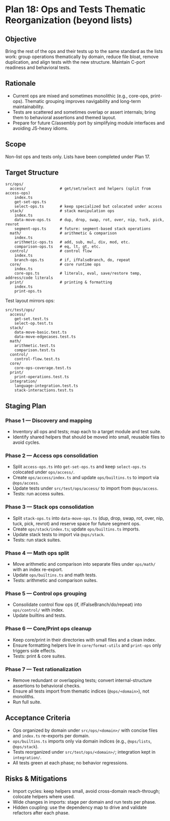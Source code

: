 # Plan 18: Ops and Tests Thematic Reorganization (beyond lists)

## Objective
Bring the rest of the ops and their tests up to the same standard as the lists work: group operations thematically by domain, reduce file bloat, remove duplication, and align tests with the new structure. Maintain C-port readiness and behavioral tests.

## Rationale
- Current ops are mixed and sometimes monolithic (e.g., core-ops, print-ops). Thematic grouping improves navigability and long-term maintainability.
- Tests are scattered and sometimes overlap or assert internals; bring them to behavioral assertions and themed layout.
- Prepare for future C/assembly port by simplifying module interfaces and avoiding JS-heavy idioms.

## Scope
Non-list ops and tests only. Lists have been completed under Plan 17.

## Target Structure
```
src/ops/
  access/               # get/set/select and helpers (split from access-ops)
    index.ts
    get-set-ops.ts
    select-ops.ts       # keep specialized but colocated under access
  stack/                # stack manipulation ops
    index.ts
    data-move-ops.ts    # dup, drop, swap, rot, over, nip, tuck, pick, revrot
    segment-ops.ts      # future: segment-based stack operations
  math/                 # arithmetic & comparison
    index.ts
    arithmetic-ops.ts   # add, sub, mul, div, mod, etc.
    comparison-ops.ts   # eq, lt, gt, etc.
  control/              # control flow
    index.ts
    branch-ops.ts       # if, ifFalseBranch, do, repeat
  core/                 # core runtime ops
    index.ts
    core-ops.ts         # literals, eval, save/restore temp, address/code literals
  print/                # printing & formatting
    index.ts
    print-ops.ts
```

Test layout mirrors ops:
```
src/test/ops/
  access/
    get-set.test.ts
    select-op.test.ts
  stack/
    data-move-basic.test.ts
    data-move-edgecases.test.ts
  math/
    arithmetic.test.ts
    comparison.test.ts
  control/
    control-flow.test.ts
  core/
    core-ops-coverage.test.ts
  print/
    print-operations.test.ts
  integration/
    language-integration.test.ts
    stack-interactions.test.ts
```

## Staging Plan

### Phase 1 — Discovery and mapping
- Inventory all ops and tests; map each to a target module and test suite.
- Identify shared helpers that should be moved into small, reusable files to avoid cycles.

### Phase 2 — Access ops consolidation
- Split `access-ops.ts` into `get-set-ops.ts` and keep `select-ops.ts` colocated under `ops/access/`.
- Create `ops/access/index.ts` and update `ops/builtins.ts` to import via `@ops/access`.
- Update tests under `src/test/ops/access/` to import from `@ops/access`.
- Tests: run access suites.

### Phase 3 — Stack ops consolidation
- Split `stack-ops.ts` into `data-move-ops.ts` (dup, drop, swap, rot, over, nip, tuck, pick, revrot) and reserve space for future segment ops.
- Create `ops/stack/index.ts`; update `ops/builtins.ts` imports.
- Update stack tests to import via `@ops/stack`.
- Tests: run stack suites.

### Phase 4 — Math ops split
- Move arithmetic and comparison into separate files under `ops/math/` with an index re-export.
- Update `ops/builtins.ts` and math tests.
- Tests: arithmetic and comparison suites.

### Phase 5 — Control ops grouping
- Consolidate control flow ops (if, ifFalseBranch/do/repeat) into `ops/control/` with index.
- Update builtins and tests.

### Phase 6 — Core/Print ops cleanup
- Keep core/print in their directories with small files and a clean index.
- Ensure formatting helpers live in `core/format-utils` and `print-ops` only triggers side effects.
- Tests: print & core suites.

### Phase 7 — Test rationalization
- Remove redundant or overlapping tests; convert internal-structure assertions to behavioral checks.
- Ensure all tests import from thematic indices (`@ops/<domain>`), not monoliths.
- Run full suite.

## Acceptance Criteria
- Ops organized by domain under `src/ops/<domain>/` with concise files and `index.ts` re-exports per domain.
- `ops/builtins.ts` imports only via domain indices (e.g., `@ops/lists`, `@ops/stack`).
- Tests reorganized under `src/test/ops/<domain>/`; integration kept in `integration/`.
- All tests green at each phase; no behavior regressions.

## Risks & Mitigations
- Import cycles: keep helpers small, avoid cross-domain reach-through; colocate helpers where used.
- Wide changes in imports: stage per domain and run tests per phase.
- Hidden coupling: use the dependency map to drive and validate refactors after each phase.
